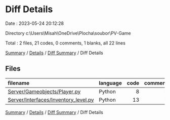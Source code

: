 # Diff Details

Date : 2023-05-24 20:12:28

Directory c:\\Users\\Misah\\OneDrive\\Plocha\\soubor\\PV-Game

Total : 2 files,  21 codes, 0 comments, 1 blanks, all 22 lines

[Summary](results.md) / [Details](details.md) / [Diff Summary](diff.md) / Diff Details

## Files
| filename | language | code | comment | blank | total |
| :--- | :--- | ---: | ---: | ---: | ---: |
| [Server/Gameobjects/Player.py](/Server/Gameobjects/Player.py) | Python | 8 | 0 | 1 | 9 |
| [Server/Interfaces/Inventory_level.py](/Server/Interfaces/Inventory_level.py) | Python | 13 | 0 | 0 | 13 |

[Summary](results.md) / [Details](details.md) / [Diff Summary](diff.md) / Diff Details